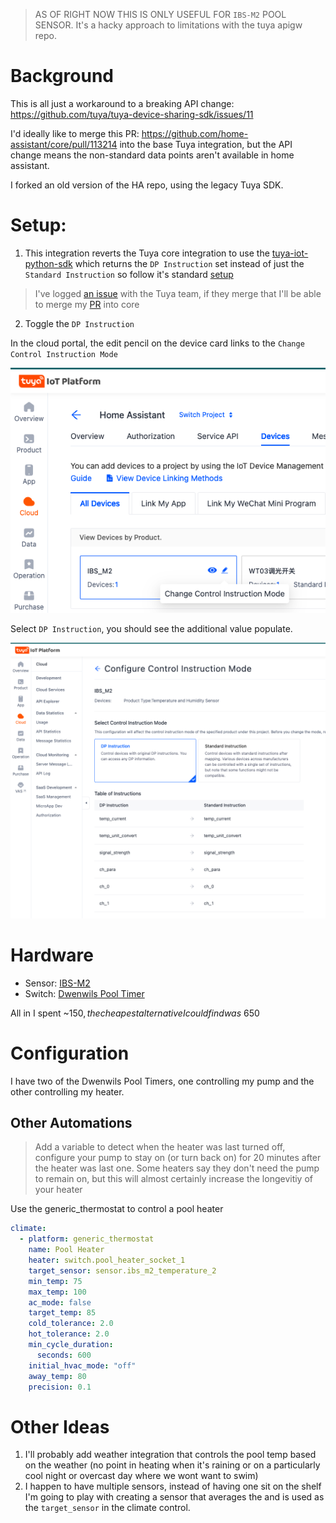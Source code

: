 > AS OF RIGHT NOW THIS IS ONLY USEFUL FOR `IBS-M2` POOL SENSOR. It's a hacky approach to limitations with the tuya apigw repo.

# Background

This is all just a workaround to a breaking API change: https://github.com/tuya/tuya-device-sharing-sdk/issues/11

I'd ideally like to merge this PR: https://github.com/home-assistant/core/pull/113214
into the base Tuya integration, but the API change means the non-standard data points aren't available in home assistant.

I forked an old version of the HA repo, using the legacy Tuya SDK.

# Setup:
1. This integration reverts the Tuya core integration to use the [tuya-iot-python-sdk](https://github.com/tuya/tuya-iot-python-sdk) which returns the `DP Instruction` set instead of just the `Standard Instruction` so follow it's standard [setup](https://github.com/tuya/tuya-iot-python-sdk)

>I've logged [an issue](https://github.com/tuya/tuya-device-sharing-sdk/issues/11) with the Tuya team, if they merge that I'll be able to merge my [PR](https://github.com/tuya/tuya-device-sharing-sdk/issues/11) into core

2. Toggle the `DP Instruction`

In the cloud portal, the edit pencil on the device card links to the `Change Control Instruction Mode`

![Change Control Instruction](screenshots/device-card.png)

Select `DP Instruction`, you should see the additional value populate.

![DP Instruction](screenshots/instruction-mode.png)


# Hardware
- Sensor: [IBS-M2](https://amzn.to/3wX0Ir3)
- Switch: [Dwenwils Pool Timer](https://amzn.to/3wX0Ir3)

All in I spent ~$150, the cheapest alternative I could find was ~$650

# Configuration
I have two of the Dwenwils Pool Timers, one controlling my pump and the other controlling my heater.

## Other Automations
> Add a variable to detect when the heater was last turned off, configure your pump to stay on (or turn back on) for 20 minutes after the heater was last one. Some heaters say they don't need the pump to remain on, but this will almost certainly increase the longevitiy of your heater

Use the generic_thermostat to control a pool heater

```yaml
climate:
  - platform: generic_thermostat
    name: Pool Heater
    heater: switch.pool_heater_socket_1
    target_sensor: sensor.ibs_m2_temperature_2
    min_temp: 75
    max_temp: 100
    ac_mode: false
    target_temp: 85
    cold_tolerance: 2.0
    hot_tolerance: 2.0
    min_cycle_duration:
      seconds: 600
    initial_hvac_mode: "off"
    away_temp: 80
    precision: 0.1
```

# Other Ideas
1. I'll probably add weather integration that controls the pool temp based on the weather (no point in heating when it's raining or on a particularly cool night or overcast day where we wont want to swim)
2. I happen to have multiple sensors, instead of having one sit on the shelf I'm going to play with creating a sensor that averages the and is used as the `target_sensor` in the climate control.